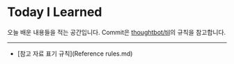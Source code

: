 # Today I Learned
오늘 배운 내용들을 적는 공간입니다. Commit은 [thoughtbot/til](https://github.com/thoughtbot/til)의 규칙을 참고합니다.

---

- [참고 자료 표기 규칙](Reference rules.md)